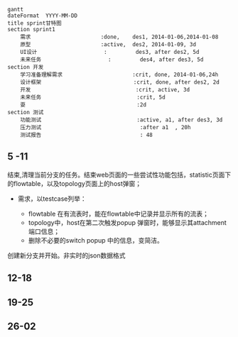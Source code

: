 



```mermaid
gantt
dateFormat  YYYY-MM-DD
title sprint甘特图
section sprint1
    需求                      :done,    des1, 2014-01-06,2014-01-08
    原型                      :active,  des2, 2014-01-09, 3d
    UI设计                     :         des3, after des2, 5d
    未来任务                     :         des4, after des3, 5d
section 开发
    学习准备理解需求                      :crit, done, 2014-01-06,24h
    设计框架                             :crit, done, after des2, 2d
    开发                                 :crit, active, 3d
    未来任务                              :crit, 5d
    耍                                   :2d
section 测试
    功能测试                              :active, a1, after des3, 3d
    压力测试                               :after a1  , 20h
    测试报告                               : 48
```
## 5 -11

结束,清理当前分支的任务。结束web页面的一些尝试性功能包括，statistic页面下的flowtable，以及topology页面上的host弹窗；

- 需求，以testcase列举：

  - flowtable 在有流表时，能在flowtable中记录并显示所有的流表；
  - topology中，host在第二次触发popup 弹窗时，能够显示其attachment端口信息；
  - 删除不必要的switch popup 中的信息，变简洁。

  

创建新分支并开始。非实时的json数据格式



## 12-18

## 19-25

## 26-02

